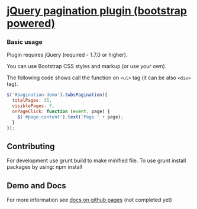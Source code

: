 # [jQuery pagination plugin (bootstrap powered)](http://josecebe.github.io/twbs-pagination/)

### Basic usage ###

Plugin requires jQuery (required - 1.7.0 or higher).

You can use Bootstrap CSS styles and markup (or use your own).

The following code shows call the function on `<ul>` tag (it can be also `<div>` tag).

```javascript
$('#pagination-demo').twbsPagination({
  totalPages: 35,
  visiblePages: 7,
  onPageClick: function (event, page) {
    $('#page-content').text('Page ' + page);
  }
});
```

## Contributing
For development use grunt build to make minified file.
To use grunt install packages by using: npm install

## Demo and Docs
For more information see [docs on github pages](http://esimakin.github.io/twbs-pagination/) (not completed yet)
